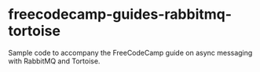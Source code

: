 # freecodecamp-guides-rabbitmq-tortoise
Sample code to accompany the FreeCodeCamp guide on async messaging with RabbitMQ and Tortoise.
